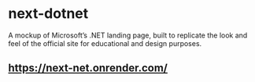 # next-dotnet
A mockup of Microsoft’s .NET landing page, built to replicate the look and feel of the official site for educational and design purposes.
## https://next-net.onrender.com/

